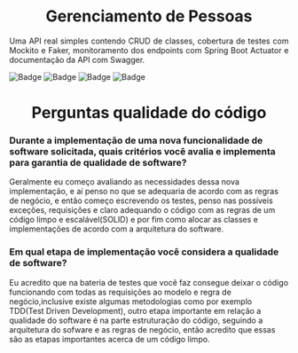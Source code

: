 <h1 align="center"> Gerenciamento de Pessoas </h1>
<p align="justify"> Uma API real simples contendo  CRUD de classes, cobertura de testes com Mockito e Faker, monitoramento dos endpoints com Spring Boot Actuator e documentação da API com Swagger. </p>

![Badge](https://img.shields.io/static/v1?label=java&message=language&color=red&style=for-the-badge&logo=JAVA)
![Badge](https://img.shields.io/static/v1?label=spring+boot&message=framework&color=green&style=for-the-badge&logo=SPRING)
![Badge](https://img.shields.io/static/v1?label=postman&message=testing+apis&color=orange&style=for-the-badge&logo=POSTMAN)
![Badge](https://img.shields.io/static/v1?label=swagger&message=api+documentation&color=green&style=for-the-badge&logo=SWAGGER)

<h1 align="center"> Perguntas qualidade do código </h1>

<h3>Durante a implementação de uma nova funcionalidade de software solicitada, quais critérios você avalia e implementa para garantia 
de qualidade de software? </h3>
<p>Geralmente eu começo avaliando as necessidades dessa nova implementação, e aí penso no que se adequaria de 
acordo com as regras de negócio, e então começo escrevendo os testes, penso nas possíveis exceções, requisições e claro
adequando o código com as regras de um código limpo e escalável(SOLID) e por fim como alocar as classes e implementações
de acordo com a arquitetura do software.</p>


<h3>Em qual etapa de implementação você considera a qualidade de software?</h3>

<p>Eu acredito que na bateria de testes que você faz consegue deixar o código funcionando
com todas as requisições ao modelo e regra de negócio,inclusive existe algumas metodologias como
por exemplo TDD(Test Driven Development), outro etapa importante em relação a 
qualidade do software é na parte estruturação do código, seguindo a arquitetura do sofware
e as regras de negócio, então acredito que essas são as etapas importantes acerca de um código limpo.</p>
